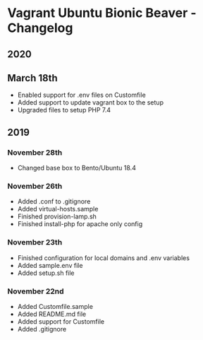 # Vagrant Ubuntu Bionic Beaver - Changelog

## 2020

## March 18th 

- Enabled support for .env files on Customfile
- Added support to update vagrant box to the setup
- Upgraded files to setup PHP 7.4


## 2019

### November 28th 

- Changed base box to Bento/Ubuntu 18.4


### November 26th

- Added .conf to .gitignore
- Added virtual-hosts.sample
- Finished provision-lamp.sh
- Finished install-php for apache only config


### November 23th

- Finished configuration for local domains and .env variables
- Added sample.env file
- Added setup.sh file


### November 22nd

- Added Customfile.sample
- Added README.md file
- Added support for Customfile
- Added .gitignore

